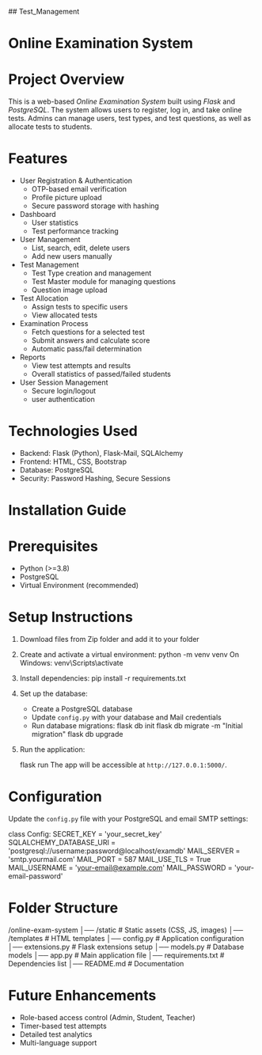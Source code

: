 #﻿# Test_Management
# Online Examination System

# Project Overview
This is a web-based *Online Examination System* built using *Flask* and *PostgreSQL*. The system allows users to register, log in, and take online tests. Admins can manage users, test types, and test questions, as well as allocate tests to students.

# Features
- User Registration & Authentication
  - OTP-based email verification
  - Profile picture upload
  - Secure password storage with hashing
- Dashboard
  - User statistics
  - Test performance tracking
- User Management
  - List, search, edit, delete users
  - Add new users manually
- Test Management
  - Test Type creation and management
  - Test Master module for managing questions
  - Question image upload
- Test Allocation
  - Assign tests to specific users
  - View allocated tests
- Examination Process
  - Fetch questions for a selected test
  - Submit answers and calculate score
  - Automatic pass/fail determination
- Reports
  - View test attempts and results
  - Overall statistics of passed/failed students
- User Session Management
  - Secure login/logout
  - user authentication

# Technologies Used
- Backend: Flask (Python), Flask-Mail, SQLAlchemy
- Frontend: HTML, CSS, Bootstrap
- Database: PostgreSQL
- Security: Password Hashing, Secure Sessions

# Installation Guide

# Prerequisites
- Python (>=3.8)
- PostgreSQL
- Virtual Environment (recommended)

# Setup Instructions
1. Download files from Zip folder and add it to your folder

2. Create and activate a virtual environment:
   python -m venv venv
   On Windows: venv\Scripts\activate

3. Install dependencies:
   pip install -r requirements.txt

4. Set up the database:
   - Create a PostgreSQL database
   - Update `config.py` with your database and Mail credentials 
   - Run database migrations:
     flask db init
     flask db migrate -m "Initial migration"
     flask db upgrade

5. Run the application:

   flask run
   The app will be accessible at `http://127.0.0.1:5000/`.

# Configuration
Update the `config.py` file with your PostgreSQL and email SMTP settings:

class Config:
    SECRET_KEY = 'your_secret_key'
    SQLALCHEMY_DATABASE_URI = 'postgresql://username:password@localhost/examdb'
    MAIL_SERVER = 'smtp.yourmail.com'
    MAIL_PORT = 587
    MAIL_USE_TLS = True
    MAIL_USERNAME = 'your-email@example.com'
    MAIL_PASSWORD = 'your-email-password'


# Folder Structure
/online-exam-system
│── /static          # Static assets (CSS, JS, images)
│── /templates       # HTML templates
│── config.py        # Application configuration
│── extensions.py    # Flask extensions setup
│── models.py        # Database models
│── app.py           # Main application file
│── requirements.txt # Dependencies list
│── README.md        # Documentation


# Future Enhancements
- Role-based access control (Admin, Student, Teacher)
- Timer-based test attempts
- Detailed test analytics
- Multi-language support
